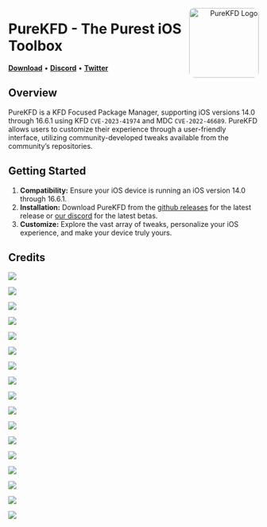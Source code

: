 <p align="right">
  <img align="right" height="140" src="https://github.com/PureKFD/PureKFD/blob/main/Icon.png?raw=true" alt="PureKFD Logo" style="float: right; border-radius: 10px;"/>
</p>

<h1 align="left">PureKFD - The Purest iOS Toolbox</h1>

<p align="left">
  <strong><a href="https://github.com/PureKFD/PureKFD/releases/latest">Download</a></strong>
  •
  <strong><a href="https://discord.gg/Mve4nWJMrz">Discord</a></strong>
  •
  <strong><a href="https://twitter.com/Lrdsnow101">Twitter</a></strong>
</p>

## Overview

PureKFD is a KFD Focused Package Manager, supporting iOS versions 14.0 through 16.6.1 using KFD `CVE-2023-41974` and MDC `CVE-2022-46689`. PureKFD allows users to customize their experience through a user-friendly interface, utilizing community-developed tweaks available from the community’s repositories.

## Getting Started

1. **Compatibility:** Ensure your iOS device is running an iOS version 14.0 through 16.6.1.
2. **Installation:** Download PureKFD from the [github releases](https://github.com/PureKFD/PureKFD/releases/latest) for the latest release or [our discord](https://discord.gg/Mve4nWJMrz) for the latest betas.
3. **Customize:** Explore the vast array of tweaks, personalize your iOS experience, and make your device truly yours.

## Credits

<a href="https://github.com/Lrdsnow"><img src="https://img.shields.io/static/v1?style=social&message=Main Developer&logo=github&logoColor=000000&label=Lrdsnow" /></a>

<a href="https://github.com/asdfugil"><img src="https://img.shields.io/static/v1?style=social&message=Developer&logo=github&logoColor=000000&label=Nick Chan" /></a>

<a href="https://github.com/leminlimez"><img src="https://img.shields.io/static/v1?style=social&message=Springboard Color Manager&color=768CFF&logo=github&logoColor=000000&label=leminlimez" /></a>

<a href="https://icons8.com"><img src="https://img.shields.io/static/v1?style=social&message=Plumpy Icons&logo=icons8&logoColor=1FB141&label=icons8" /></a>

<a href="https://github.com/emmikat"><img src="https://img.shields.io/static/v1?style=social&message=M1/M2 Fixes&logo=github&logoColor=000000&label=emmikat" /></a>

<a href="https://github.com/dhinakg"><img src="https://img.shields.io/static/v1?style=social&message=M1/M2 Fixes&logo=github&logoColor=000000&label=dhinakg" /></a>

<a href="https://github.com/lilmayofuksu"><img src="https://img.shields.io/static/v1?style=social&message=M1/M2 Fixes&logo=github&logoColor=000000&label=lilmayofuksu" /></a>

<a href="https://github.com/noxwell"><img src="https://img.shields.io/static/v1?style=social&message=M1/M2 Fixes&logo=github&logoColor=000000&label=noxwell" /></a>

<a href="https://discord.com/users/455513497288310785"><img src="https://img.shields.io/static/v1?style=social&message=Icon/Tweak Creator/Translator&logo=discord&logoColor=454FBF&label=dor4a" /></a>

<a href="https://discord.com/users/424899221267939328"><img src="https://img.shields.io/static/v1?style=social&message=Icon/Tweak Creator&logo=discord&logoColor=454FBF&label=hackzy" /></a>

<a href="https://discord.com/users/669665537051197491"><img src="https://img.shields.io/static/v1?style=social&message=Icon/Tweak Creator&logo=discord&logoColor=454FBF&label=dreelpoop_er" /></a>

<a href="https://github.com/olivertzeng"><img src="https://img.shields.io/static/v1?style=social&message=Translator&logo=github&logoColor=000000&label=Oliver Tzeng" /></a>

<a href="https://discord.com/users/1070904865657729035"><img src="https://img.shields.io/static/v1?style=social&message=Icon Creator&logo=discord&logoColor=454FBF&label=lunginspector" /></a>

<a href="https://discord.com/users/717985587235258388"><img src="https://img.shields.io/static/v1?style=social&message=Icon Creator&logo=discord&logoColor=454FBF&label=k3wl.4id" /></a>

<a href="https://discord.com/users/995151326264705074"><img src="https://img.shields.io/static/v1?style=social&message=Icon Creator&logo=discord&logoColor=454FBF&label=_severalpeople_" /></a>

<a href="https://discord.com/users/822833988997218314"><img src="https://img.shields.io/static/v1?style=social&message=Icon Creator&logo=discord&logoColor=454FBF&label=mildpeppercat" /></a>

<a href="https://discord.com/users/672886506859266051"><img src="https://img.shields.io/static/v1?style=social&message=Icon Creator&logo=discord&logoColor=454FBF&label=modmenus" /></a>

